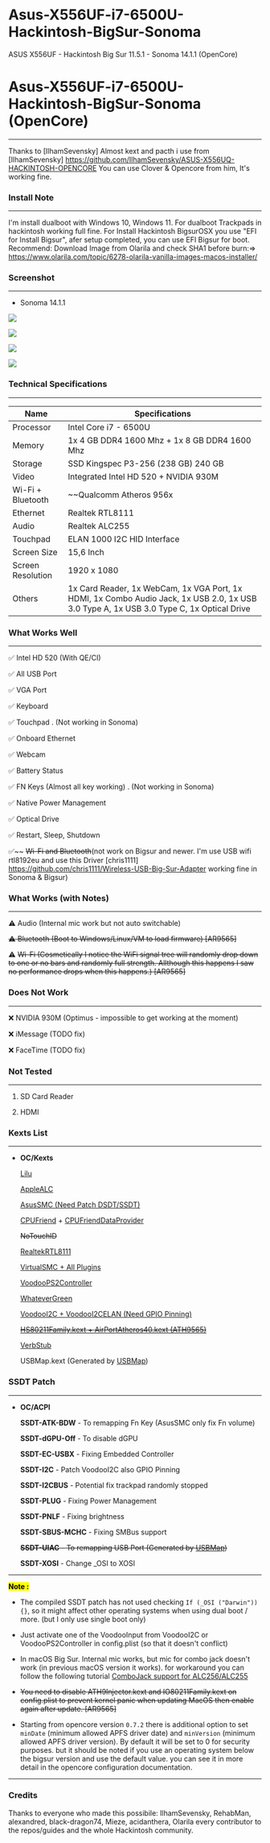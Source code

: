 # Asus-X556UF-i7-6500U-Hackintosh-BigSur-Sonoma
ASUS X556UF - Hackintosh Big Sur 11.5.1 - Sonoma 14.1.1 (OpenCore)
# Asus-X556UF-i7-6500U-Hackintosh-BigSur-Sonoma (OpenCore)

---

Thanks to [IlhamSevensky]
Almost kext and pacth i use from [IlhamSevensky] https://github.com/IlhamSevensky/ASUS-X556UQ-HACKINTOSH-OPENCORE
You can use Clover & Opencore from him, It's working fine.

### Install Note

---
I'm install dualboot with Windows 10, Windows 11. For dualboot Trackpads in hackintosh working full fine.
For Install Hackintosh BigsurOSX you use "EFI for Install Bigsur", afer setup completed, you can use EFI Bigsur for boot.
Recommend: Download Image from Olarila and check SHA1 before burn:=> https://www.olarila.com/topic/6278-olarila-vanilla-images-macos-installer/

### Screenshot

---
- Sonoma 14.1.1

![](Screenshot/1.png)

![](Screenshot/2.png)

![](Screenshot/3.png)

![](Screenshot/4.png)


### Technical Specifications

---

| Name              | Specifications                                                                                                                           |
| ----------------- | ---------------------------------------------------------------------------------------------------------------------------------------- |
| Processor         | Intel Core i7 - 6500U                                                                                                                    |
| Memory            | 1x 4 GB DDR4 1600 Mhz + 1x 8 GB DDR4 1600 Mhz                                                                                            |
| Storage           | SSD Kingspec	P3-256  (238 GB) 240 GB                                                                                                    |
| Video             | Integrated Intel HD 520 + NVIDIA 930M                                                                                                    |
| Wi-Fi + Bluetooth | ~~Qualcomm Atheros 956x                                                                                                             |
| Ethernet          | Realtek RTL8111                                                                                                                          |
| Audio             | Realtek ALC255                                                                                                                           |
| Touchpad          | ELAN 1000 I2C HID Interface                                                                                                              |
| Screen Size       | 15,6 Inch                                                                                                                                |
| Screen Resolution | 1920 x 1080                                                                                                                              |
| Others            | 1x Card Reader, 1x WebCam, 1x VGA Port, 1x HDMI, 1x Combo Audio Jack, 1x USB 2.0, 1x USB 3.0 Type A, 1x USB 3.0 Type C, 1x Optical Drive |

### What Works Well

---

✅ Intel HD 520 (With QE/CI)

✅ All USB Port

✅ VGA Port

✅ Keyboard

✅ Touchpad . (Not working in Sonoma)

✅ Onboard Ethernet

✅ Webcam

✅ Battery Status

✅ FN Keys (Almost all key working) . (Not working in Sonoma)

✅ Native Power Management

✅ Optical Drive

✅ Restart, Sleep, Shutdown

✅~~ ~~Wi-Fi and Bluetooth~~(not work on Bigsur and newer. I'm use USB wifi rtl8192eu and use this Driver [chris1111] https://github.com/chris1111/Wireless-USB-Big-Sur-Adapter working fine in Sonoma & Bigsur)

### What Works (with Notes)

---

⚠️ Audio (Internal mic work but not auto switchable)

~~⚠️ Bluetooth (Boot to Windows/Linux/VM to load firmware) [AR9565]~~

⚠️ ~~Wi-Fi (Cosmetically I notice the WiFi signal tree will randomly drop down to one or no bars and randomly full strength. Allthough this happens I saw no performance drops when this happens.) [AR9565]~~

### Does Not Work

---

❌ NVIDIA 930M (Optimus - impossible to get working at the moment)

❌ iMessage (TODO fix)

❌ FaceTime (TODO fix)

### Not Tested

---

1. SD Card Reader

2. HDMI

### Kexts List

---

- **OC/Kexts**
  
  [Lilu](https://github.com/acidanthera/Lilu)
  
  [AppleALC](https://github.com/acidanthera/AppleALC)
  
  [AsusSMC (Need Patch DSDT/SSDT)](https://github.com/hieplpvip/AsusSMC)
  
  [CPUFriend](https://github.com/acidanthera/CPUFriend) + [CPUFriendDataProvider](https://www.olarila.com/topic/5693-guide-ssdt-with-pikes-pm-script-and-use-with-cpufriend/)
  
  ~~NoTouchID~~
  
  [RealtekRTL8111](https://bitbucket.org/RehabMan/os-x-realtek-network/downloads/)
  
  [VirtualSMC + All Plugins](https://github.com/acidanthera/VirtualSMC)
  
  [VoodooPS2Controller ](https://bitbucket.org/RehabMan/os-x-voodoo-ps2-controller/downloads/)
  
  [WhateverGreen](https://github.com/acidanthera/WhateverGreen)
  
  [VoodooI2C + VoodooI2CELAN (Need GPIO Pinning)](https://github.com/alexandred/VoodooI2C)
  
  ~~[HS80211Family.kext + AirPortAtheros40.kext (ATH9565)](https://www.insanelymac.com/forum/files/file/1008-io80211family-modif/)~~
  
  [VerbStub](https://github.com/hackintosh-stuff/ComboJack)
  
  USBMap.kext (Generated by [USBMap](https://github.com/corpnewt/USBMap))

### SSDT Patch

---

- **OC/ACPI**
  
  **SSDT-ATK-BDW** - To remapping Fn Key (AsusSMC only fix Fn volume)
  
  **SSDT-dGPU-Off** - To disable dGPU
  
  **SSDT-EC-USBX** - Fixing Embedded Controller
  
  **SSDT-I2C** - Patch VoodooI2C also GPIO Pinning
  
  **SSDT-I2CBUS** - Potential fix trackpad randomly stopped
  
  **SSDT-PLUG** - Fixing Power Management
  
  **SSDT-PNLF** - Fixing brightness
  
  **SSDT-SBUS-MCHC** - Fixing SMBus support
  
  ~~**SSDT-UIAC** - To remapping USB Port (Generated by [USBMap](https://github.com/corpnewt/USBMap))~~
  
  **SSDT-XOSI** - Change _OSI to XOSI

---

**<mark>Note : </mark>**

- The compiled SSDT patch has not used checking `If (_OSI ("Darwin")) {}`, so it might affect other operating systems when using dual boot / more. (but I only use single boot only)

- Just activate one of the VoodooInput from VoodooI2C or VoodooPS2Controller in config.plist (so that it doesn't conflict)

- In macOS Big Sur. Internal mic works, but mic for combo jack doesn't work (in previous macOS version it works). for workaround you can follow the following tutorial [ComboJack support for ALC256/ALC255](https://github.com/hackintosh-stuff/ComboJack)

- ~~You need to disable ATH9Injector.kext and IO80211Family.kext on config.plist to prevent kernel panic when updating MacOS then enable again after update. [AR9565]~~

- Starting from opencore version `0.7.2` there is additional option to set `minDate` (minimum allowed APFS driver date) and `minVersion` (minimum allowed APFS driver version). By default it will be set to 0 for security purposes. but it should be noted if you use an operating system below the bigsur version and use the default value. you can see it in more detail in the opencore configuration documentation.

---

### Credits

Thanks to everyone who made this possibile: IlhamSevensky, RehabMan, alexandred, black-dragon74, Mieze, acidanthera, Olarila every contributor to the repos/guides and the whole Hackintosh community.
